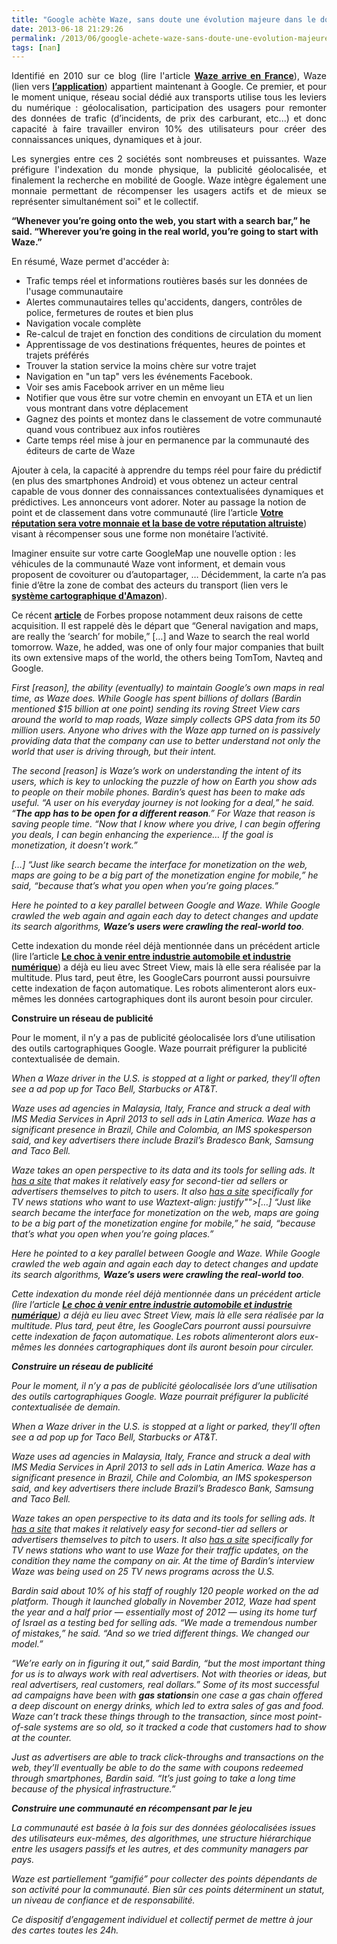 ```yaml
---
title: "Google achète Waze, sans doute une évolution majeure dans le domaine des transports"
date: 2013-06-18 21:29:26
permalink: /2013/06/google-achete-waze-sans-doute-une-evolution-majeure-dans-le-domaine-des-transports.html
tags: [nan]
---
```


<p style="text-align: justify">Identifié en 2010 sur ce blog (lire l'article <strong><a href="https://gabrielplassat.github.io/transportsdufutur/2010/03/waze-arrive-en-france-cest-quoi-.html" target="_blank">Waze arrive en France</a></strong>), Waze (lien vers <a href="https://play.google.com/store/apps/details?id=com.waze"><strong>l’application</strong></a>) appartient maintenant à Google. Ce premier, et pour le moment unique, réseau social dédié aux transports utilise tous les leviers du numérique : géolocalisation, participation des usagers pour remonter des données de trafic (d’incidents, de prix des carburant, etc...) et donc capacité à faire travailler environ 10% des utilisateurs pour créer des connaissances uniques, dynamiques et à jour.  </p> <p style="text-align: justify">Les synergies entre ces 2 sociétés sont nombreuses et puissantes. Waze préfigure l'indexation du monde physique, la publicité géolocalisée, et finalement la recherche en mobilité de Google. Waze intègre également une monnaie permettant de récompenser les usagers actifs et de mieux se représenter simultanément soi" et le collectif.</p> <p style=""text-align: justify""><strong>“Whenever you’re going onto the web, you start with a search bar,” he said. “Wherever you’re going in the real world, you’re going to start with Waze.” </strong></p>  <!--more-->     <p style=""text-align: justify"">En résumé, Waze permet d'accéder à:</p> <ul style=""text-align: justify""> <li>Trafic temps réel et informations routières basés sur les données de l'usage communautaire</li> <li>Alertes communautaires telles qu'accidents, dangers, contrôles de police, fermetures de routes et bien plus </li> <li>Navigation vocale complète</li> <li>Re-calcul de trajet en fonction des conditions de circulation du moment</li> <li>Apprentissage de vos destinations fréquentes, heures de pointes et trajets préférés</li> <li>Trouver la station service la moins chère sur votre trajet</li> <li>Navigation en "un tap" vers les événements Facebook. </li> <li>Voir ses amis Facebook arriver en un même lieu</li> <li>Notifier que vous être sur votre chemin en envoyant un ETA et un lien vous montrant dans votre déplacement</li> <li>Gagnez des points et montez dans le classement de votre communauté quand vous contribuez aux infos routières</li> <li>Carte temps réel mise à jour en permanence par la communauté des éditeurs de carte de Waze</li> </ul> <p style=""text-align: justify"">Ajouter à cela, la capacité à apprendre du temps réel pour faire du prédictif (en plus des smartphones Android) et vous obtenez un acteur central capable de vous donner des connaissances contextualisées dynamiques et prédictives. Les annonceurs vont adorer. Noter au passage la notion de point et de classement dans votre communauté (lire l’article <strong><a href="https://gabrielplassat.github.io/transportsdufutur/2013/04/votre-reputation-numerique-sera-votre-monnaie-et-la-base-de-votre-implication-altruiste.html"" target=""_blank"">Votre réputation sera votre monnaie et la base de votre réputation altruiste</a></strong>) visant à récompenser sous une forme non monétaire l’activité.</p> <p style=""text-align: justify"">Imaginer ensuite sur votre carte GoogleMap une nouvelle option : les véhicules de la communauté Waze vont informent, et demain vous proposent de covoiturer ou d’autopartager, … Décidemment, la carte n’a pas finie d’être la zone de combat des acteurs du transport (lien vers le <strong><a href=""http://pro.clubic.com/entreprises/amazon/actualite-511287-amazon-cartographie.html"" target=""_blank"">système cartographique d'Amazon</a></strong>). </p> <p style=""text-align: justify"">Ce récent <strong><a href=""http://www.forbes.com/sites/parmyolson/2013/06/13/what-waze-adds-to-google-a-view-from-wazes-ceo/?utm_campaign=techtwittersf&utm_source=twitter&utm_medium=social"">article</a></strong> de Forbes propose notamment deux raisons de cette acquisition. Il est rappelé dès le départ que “General navigation and maps, are really the ‘search’ for mobile,” […] and Waze to search the real world tomorrow. Waze, he added, was one of only four major companies that built its own extensive maps of the world, the others being TomTom, Navteq and Google.</p> <p style=""padding-left: 30pxtext-align: justify""><em>First [reason], the ability (eventually) to maintain Google’s own maps in real time, as Waze does. While Google has spent billions of dollars (Bardin mentioned $15 billion at one point) sending its roving Street View cars around the world to map roads, Waze simply collects GPS data from its 50 million users. Anyone who drives with the Waze app turned on is passively providing data that the company can use to better understand not only the world that user is driving through, but their intent.</em></p> <p style=""padding-left: 30pxtext-align: justify""><em>The second [reason] is Waze’s work on understanding the intent of its users, which is key to unlocking the puzzle of how on Earth you show ads to people on their mobile phones. Bardin’s quest has been to make ads useful. “A user on his everyday journey is not looking for a deal,” he said. “<strong>The app has to be open for a different reason</strong>.” For Waze that reason is saving people time. “Now that I know where you drive, I can begin offering you deals, I can begin enhancing the experience… If the goal is monetization, it doesn’t work.”</em></p> <p style=""padding-left: 30pxtext-align: justify""><em>[…] “Just like search became the interface for monetization on the web, maps are going to be a big part of the monetization engine for mobile,” he said, “because that’s what you open when you’re going places.”</em></p> <p style=""padding-left: 30pxtext-align: justify""><em>Here he pointed to a key parallel between Google and Waze. While Google crawled the web again and again each day to detect changes and update its search algorithms, <strong>Waze’s users were crawling the real-world too</strong>. </em></p> <p style=""text-align: justify"">Cette indexation du monde réel déjà mentionnée dans un précédent article (lire l’article <strong><a href="https://gabrielplassat.github.io/transportsdufutur/2012/09/lindustrie-automobile-a-choisi-de-concevoir-developper-et-commercialiser-des-produits-qui-sadaptent-a-tous-les-territoires.html"" target=""_blank"">Le choc à venir entre industrie automobile et industrie numérique</a></strong>) a déjà eu lieu avec Street View, mais là elle sera réalisée par la multitude. Plus tard, peut être, les GoogleCars pourront aussi poursuivre cette indexation de façon automatique. Les robots alimenteront alors eux-mêmes les données cartographiques dont ils auront besoin pour circuler.</p> <p style=""text-align: justify""><strong>Construire un réseau de publicité</strong></p> <p style=""text-align: justify"">Pour le moment, il n’y a pas de publicité géolocalisée lors d’une utilisation des outils cartographiques Google. Waze pourrait préfigurer la publicité contextualisée de demain.</p> <p style=""padding-left: 30pxtext-align: justify""><em>When a Waze driver in the U.S. is stopped at a light or parked, they’ll often see a ad pop up for Taco Bell, Starbucks or AT&T.</em></p> <p style=""padding-left: 30pxtext-align: justify""><em>Waze uses ad agencies in Malaysia, Italy, France and struck a deal with IMS Media Services in April 2013 to sell ads in Latin America. Waze has a significant presence in Brazil, Chile and Colombia, an IMS spokesperson said, and key advertisers there include Brazil’s Bradesco Bank, Samsung and Taco Bell.</em></p> <p style=""padding-left: 30pxtext-align: justify""><em>Waze takes an open perspective to its data and its tools for selling ads. It </em><em><a href=""http://www.forbes.com/sites/parmyolson/2013/06/13/what-waze-adds-to-google-a-view-from-wazes-ceo/biz.waze.com"">has a site</a></em><em> that makes it relatively easy for second-tier ad sellers or advertisers themselves to pitch to users. It also </em><em><a href=""http://waze.tv/"">has a site</a></em><em> specifically for TV news stations who want to use Waztext-align: justify""><em>[…] “Just like search became the interface for monetization on the web, maps are going to be a big part of the monetization engine for mobile,” he said, “because that’s what you open when you’re going places.”</em></p> <p style=""padding-left: 30pxtext-align: justify""><em>Here he pointed to a key parallel between Google and Waze. While Google crawled the web again and again each day to detect changes and update its search algorithms, <strong>Waze’s users were crawling the real-world too</strong>. </em></p> <p style=""text-align: justify"">Cette indexation du monde réel déjà mentionnée dans un précédent article (lire l’article <strong><a href="https://gabrielplassat.github.io/transportsdufutur/2012/09/lindustrie-automobile-a-choisi-de-concevoir-developper-et-commercialiser-des-produits-qui-sadaptent-a-tous-les-territoires.html"" target=""_blank"">Le choc à venir entre industrie automobile et industrie numérique</a></strong>) a déjà eu lieu avec Street View, mais là elle sera réalisée par la multitude. Plus tard, peut être, les GoogleCars pourront aussi poursuivre cette indexation de façon automatique. Les robots alimenteront alors eux-mêmes les données cartographiques dont ils auront besoin pour circuler.</p> <p style=""text-align: justify""><strong>Construire un réseau de publicité</strong></p> <p style=""text-align: justify"">Pour le moment, il n’y a pas de publicité géolocalisée lors d’une utilisation des outils cartographiques Google. Waze pourrait préfigurer la publicité contextualisée de demain.</p> <p style=""padding-left: 30pxtext-align: justify""><em>When a Waze driver in the U.S. is stopped at a light or parked, they’ll often see a ad pop up for Taco Bell, Starbucks or AT&T.</em></p> <p style=""padding-left: 30pxtext-align: justify""><em>Waze uses ad agencies in Malaysia, Italy, France and struck a deal with IMS Media Services in April 2013 to sell ads in Latin America. Waze has a significant presence in Brazil, Chile and Colombia, an IMS spokesperson said, and key advertisers there include Brazil’s Bradesco Bank, Samsung and Taco Bell.</em></p> <p style=""padding-left: 30pxtext-align: justify""><em>Waze takes an open perspective to its data and its tools for selling ads. It </em><em><a href=""http://www.forbes.com/sites/parmyolson/2013/06/13/what-waze-adds-to-google-a-view-from-wazes-ceo/biz.waze.com"">has a site</a></em><em> that makes it relatively easy for second-tier ad sellers or advertisers themselves to pitch to users. It also </em><em><a href=""http://waze.tv/"">has a site</a></em><em> specifically for TV news stations who want to use Waze for their traffic updates, on the condition they name the company on air. At the time of Bardin’s interview Waze was being used on 25 TV news programs across the U.S.</em></p> <p style=""padding-left: 30pxtext-align: justify""><em>Bardin said about 10% of his staff of roughly 120 people worked on the ad platform. Though it launched globally in November 2012, Waze had spent the year and a half prior — essentially most of 2012 — using its home turf of Israel as a testing bed for selling ads. “We made a tremendous number of mistakes,” he said. “And so we tried different things. We changed our model.”</em></p> <p style=""padding-left: 30pxtext-align: justify""><em>“We’re early on in figuring it out,” said Bardin, “but the most important thing for us is to always work with real advertisers. Not with theories or ideas, but real advertisers, real customers, real dollars.” Some of its most successful ad campaigns have been with <strong>gas stations</strong>in one case a gas chain offered a deep discount on energy drinks, which led to extra sales of gas and food. Waze can’t track these things through to the transaction, since most point-of-sale systems are so old, so it tracked a code that customers had to show at the counter.</em></p> <p style=""padding-left: 30pxtext-align: justify""><em>Just as advertisers are able to track click-throughs and transactions on the web, they’ll eventually be able to do the same with coupons redeemed through smartphones, Bardin said. “It’s just going to take a long time because of the physical infrastructure.”</em></p> <p style=""text-align: justify""><strong>Construire une communauté en récompensant par le jeu</strong></p> <p style=""text-align: justify"">La communauté est basée à la fois sur des données géolocalisées issues des utilisateurs eux-mêmes, des algorithmes, une structure hiérarchique entre les usagers passifs et les autres, et des community managers par pays.<strong> </strong></p> <p style=""text-align: justify"">Waze est partiellement “gamifié” pour collecter des points dépendants de son activité pour la communauté. Bien sûr ces points déterminent un statut, un niveau de confiance et de responsabilité. </p> <p style=""text-align: justify"">Ce dispositif d’engagement individuel et collectif permet de mettre à jour des cartes toutes les 24h.</p> <p style=""padding-left: 30px
